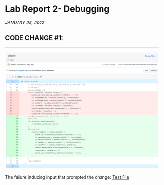 # Lab Report 2- Debugging
*JANUARY 28, 2022*

## CODE CHANGE #1:
---

![Image](code-change-1.png)

The failure inducing input that prompted the change: [Test File](break-test.md)


